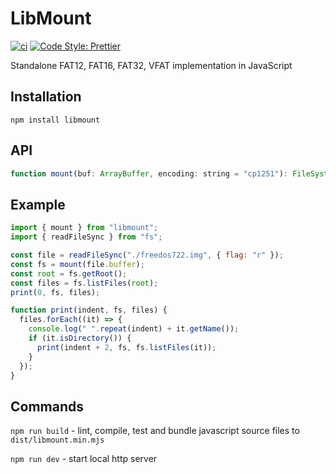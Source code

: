 # LibMount

[![ci](https://github.com/vip-delete/libmount/actions/workflows/ci.yaml/badge.svg)](https://github.com/vip-delete/libmount/actions/workflows/ci.yaml)
[![Code Style: Prettier](https://img.shields.io/badge/code_style-prettier-ff69b4.svg)](https://github.com/prettier/prettier)

Standalone FAT12, FAT16, FAT32, VFAT implementation in JavaScript 

## Installation

`npm install libmount`

## API

```javascript
function mount(buf: ArrayBuffer, encoding: string = "cp1251"): FileSystem;
```

## Example

```javascript
import { mount } from "libmount";
import { readFileSync } from "fs";

const file = readFileSync("./freedos722.img", { flag: "r" });
const fs = mount(file.buffer);
const root = fs.getRoot();
const files = fs.listFiles(root);
print(0, fs, files);

function print(indent, fs, files) {
  files.forEach((it) => {
    console.log(" ".repeat(indent) + it.getName());
    if (it.isDirectory()) {
      print(indent + 2, fs, fs.listFiles(it));
    }
  });
}
```

## Commands

```npm run build``` - lint, compile, test and bundle javascript source files to ```dist/libmount.min.mjs```

```npm run dev``` - start local http server

